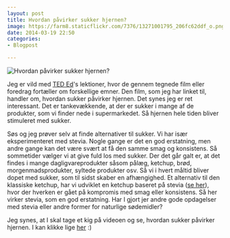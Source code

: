 ```yaml
---
layout: post
title: Hvordan påvirker sukker hjernen?
image: https://farm8.staticflickr.com/7376/13271001795_206fc62ddf_o.png
date: 2014-03-19 22:50
categories:
- Blogpost

---
```


![Hvordan påvirker sukker hjernen?](https://farm8.staticflickr.com/7376/13271001795_70c2ca83e2.jpg)

Jeg er vild med [TED Ed](http://ed.ted.com/)'s lektioner, hvor de gennem tegnede film eller foredrag fortæller om forskellige emner. 
Den film, som jeg har linket til, handler om, hvordan sukker påvirker hjernen. Det synes jeg er ret interessant. Det er tankevækkende, at der er sukker i mange af de produkter, som vi finder nede i supermarkedet. Så hjernen hele tiden bliver stimuleret med sukker. 

Søs og jeg prøver selv at finde alternativer til sukker. Vi har især eksperimenteret med stevia. Nogle gange er det en god erstatning, men andre gange kan det være svært at få den samme smag og konsistens. Så sommetider vælger vi at give fuld los med sukker. Der det går galt er, at det findes i mange dagligvareprodukter såsom pålæg, ketchup, brød, morgenmadsprodukter, syltede produkter osv. Så vi i hvert måltid bliver dopet med sukker, som til sidst skaber en afhængighed. 
Et alternativ til den klassiske ketchup, har vi udviklet en ketchup baseret på stevia  ([se her](http://ed.ted.com/lessons/how-sugar-affects-the-brain-nicole-avena)), hvor der hverken er gået på kompromis med smag eller konsistens. Så her virker stevia, som en god erstatning. Har I gjort jer andre gode opdagelser med stevia eller andre former for naturlige sødemidler?

Jeg synes, at I skal tage et kig på videoen og se, hvordan sukker påvirker hjernen. I kan klikke lige [her](http://ed.ted.com/lessons/how-sugar-affects-the-brain-nicole-avena) :)



